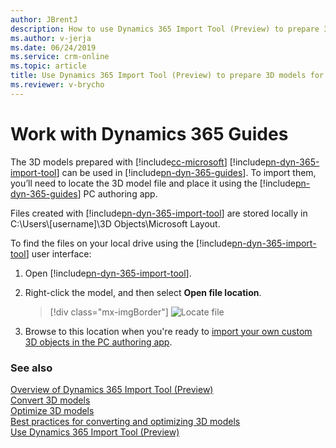 ```yaml
---
author: JBrentJ
description: How to use Dynamics 365 Import Tool (Preview) to prepare 3D models for Dynamics 365 Guides (Preview)
ms.author: v-jerja
ms.date: 06/24/2019
ms.service: crm-online
ms.topic: article
title: Use Dynamics 365 Import Tool (Preview) to prepare 3D models for Dynamics 365 Guides (Preview)
ms.reviewer: v-brycho
---
```


# Work with Dynamics 365 Guides

The 3D models prepared with [!include[cc-microsoft](../includes/cc-microsoft.md)] [!include[pn-dyn-365-import-tool](../includes/pn-dyn-365-import-tool.md)] can be used in [!include[pn-dyn-365-guides](../includes/pn-dyn-365-guides.md)]. To import them, you’ll need to locate the 3D model file and place it using the [!include[pn-dyn-365-guides](../includes/pn-dyn-365-guides.md)] PC authoring app.

Files created with [!include[pn-dyn-365-import-tool](../includes/pn-dyn-365-import-tool.md)] are stored locally in C:\Users\\[username]\3D Objects\Microsoft Layout. 

To find the files on your local drive using the [!include[pn-dyn-365-import-tool](../includes/pn-dyn-365-import-tool.md)] user interface:

1.	Open [!include[pn-dyn-365-import-tool](../includes/pn-dyn-365-import-tool.md)].

2.	Right-click the model, and then select **Open file location**.  

    > [!div class="mx-imgBorder"]
    > ![Locate file](media/locate-model.PNG "Locate file") 
  
3.	Browse to this location when you're ready to [import your own custom 3D objects in the PC authoring app](https://docs.microsoft.com/en-us/dynamics365/mixed-reality/guides/pc-authoring#import).


### See also
[Overview of Dynamics 365 Import Tool (Preview)](index.md)<br>
[Convert 3D models](convert-models.md)<br>
[Optimize 3D models](optimize-models.md)<br>
[Best practices for converting and optimizing 3D models](best-practices.md)<br>
[Use Dynamics 365 Import Tool (Preview)](import-tool.md)
